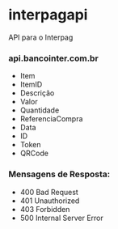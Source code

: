 # interpagapi
API para o Interpag

### api.bancointer.com.br
- Item
- ItemID
- Descrição
- Valor
- Quantidade
- ReferenciaCompra
- Data
- ID
- Token
- QRCode

### Mensagens de Resposta:
- 400	Bad Request
- 401	Unauthorized
- 403	Forbidden
- 500	Internal Server Error

